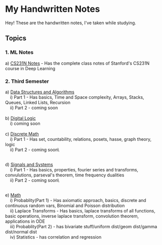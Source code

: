 # My Handwritten Notes

Hey! These are the handwritten notes, I've taken while studying.

## Topics
### 1. ML Notes
a) <ins>CS231N Notes</ins> - Has the complete class notes of Stanford's CS231N course in Deep Learning
    
### 2. Third Semester
a) <ins>Data Structures and Algorithms</ins> \
  &nbsp;&nbsp;&nbsp;&nbsp;i) Part 1 - Has basics, Time and Space complexity, Arrays, Stacks, Queues, Linked Lists, Recursion\
  &nbsp;&nbsp;&nbsp;&nbsp;ii) Part 2 - coming soon\
\
b) <ins>Digital Logic</ins> \
  &nbsp;&nbsp;&nbsp;&nbsp;i) coming soon\
\
c) <ins>Discrete Math</ins>\
  &nbsp;&nbsp;&nbsp;&nbsp;i) Part 1 - Has set, countability, relations, posets, hasse, graph theory, logic\
  &nbsp;&nbsp;&nbsp;&nbsp;ii) Part 2 - coming soon\

\
d) <ins>Signals and Systems</ins> \
  &nbsp;&nbsp;&nbsp;&nbsp;i) Part 1 - Has basics, properties, fourier series and transforms, convulutions, parseval's theorem, time frequency dualities\
  &nbsp;&nbsp;&nbsp;&nbsp;ii) Part 2 - coming soon\

\
e) <ins>Math</ins>\
  &nbsp;&nbsp;&nbsp;&nbsp;i) Probablity(Part 1) - Has axiomatic approach, basics, discrete and continuous random vars, Binomial and Poisson distribution\
  &nbsp;&nbsp;&nbsp;&nbsp;ii) Laplace Transforms - Has basics, laplace transforms of all functions, basic operations, inverse laplace transform, convolution theorem, applications in ODE\
  &nbsp;&nbsp;&nbsp;&nbsp;iii) Probablity(Part 2) - has bivariate stuff/uniform dist/geom dist/gamma dist/normal dist\
  &nbsp;&nbsp;&nbsp;&nbsp;iv) Statistics - has correlation and regression
